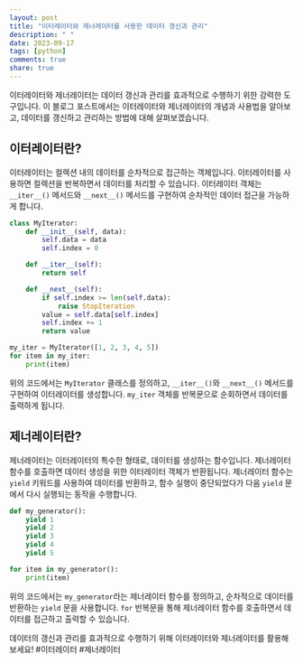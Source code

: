 ```yaml
---
layout: post
title: "이터레이터와 제너레이터를 사용한 데이터 갱신과 관리"
description: " "
date: 2023-09-17
tags: [python]
comments: true
share: true
---
```


이터레이터와 제너레이터는 데이터 갱신과 관리를 효과적으로 수행하기 위한 강력한 도구입니다. 이 블로그 포스트에서는 이터레이터와 제너레이터의 개념과 사용법을 알아보고, 데이터를 갱신하고 관리하는 방법에 대해 살펴보겠습니다.

## 이터레이터란?

이터레이터는 컬렉션 내의 데이터를 순차적으로 접근하는 객체입니다. 이터레이터를 사용하면 컬렉션을 반복하면서 데이터를 처리할 수 있습니다. 이터레이터 객체는 `__iter__()` 메서드와 `__next__()` 메서드를 구현하여 순차적인 데이터 접근을 가능하게 합니다. 

```python
class MyIterator:
    def __init__(self, data):
        self.data = data
        self.index = 0

    def __iter__(self):
        return self

    def __next__(self):
        if self.index >= len(self.data):
            raise StopIteration
        value = self.data[self.index]
        self.index += 1
        return value

my_iter = MyIterator([1, 2, 3, 4, 5])
for item in my_iter:
    print(item)
```

위의 코드에서는 `MyIterator` 클래스를 정의하고, `__iter__()`와 `__next__()` 메서드를 구현하여 이터레이터를 생성합니다. `my_iter` 객체를 반복문으로 순회하면서 데이터를 출력하게 됩니다.

## 제너레이터란?

제너레이터는 이터레이터의 특수한 형태로, 데이터를 생성하는 함수입니다. 제너레이터 함수를 호출하면 데이터 생성을 위한 이터레이터 객체가 반환됩니다. 제너레이터 함수는 `yield` 키워드를 사용하여 데이터를 반환하고, 함수 실행이 중단되었다가 다음 `yield` 문에서 다시 실행되는 동작을 수행합니다.

```python
def my_generator():
    yield 1
    yield 2
    yield 3
    yield 4
    yield 5

for item in my_generator():
    print(item)
```

위의 코드에서는 `my_generator`라는 제너레이터 함수를 정의하고, 순차적으로 데이터를 반환하는 `yield` 문을 사용합니다. `for` 반복문을 통해 제너레이터 함수를 호출하면서 데이터를 접근하고 출력할 수 있습니다.

데이터의 갱신과 관리를 효과적으로 수행하기 위해 이터레이터와 제너레이터를 활용해보세요! #이터레이터 #제너레이터